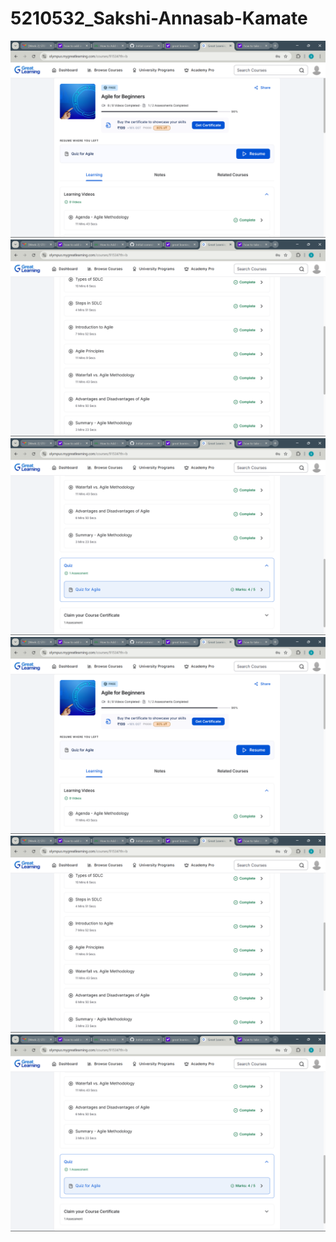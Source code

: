 # 5210532_Sakshi-Annasab-Kamate

![image alt](https://github.com/SakshiAnnasabKamate/5210532_Sakshi-Annasab-Kamate/blob/238d514d13e1bec1400f5a6a54f4f64da5427f76/Screenshot%20(60).png)
![image alt](https://github.com/SakshiAnnasabKamate/5210532_Sakshi-Annasab-Kamate/blob/238d514d13e1bec1400f5a6a54f4f64da5427f76/Screenshot%20(62).png)
![image alt](https://github.com/SakshiAnnasabKamate/5210532_Sakshi-Annasab-Kamate/blob/238d514d13e1bec1400f5a6a54f4f64da5427f76/Screenshot%20(61).png)
![image alt](https://github.com/SakshiAnnasabKamate/5210532_Sakshi-Annasab-Kamate/blob/64f2e344f11e3d551a38b9649498a403f728062b/Agile%20%5B1%5D.png)
![image alt](https://github.com/SakshiAnnasabKamate/5210532_Sakshi-Annasab-Kamate/blob/9a11be68bc49d88baa816458817c68a123542283/Agile%20%5B2%5D.png)
![image alt](https://github.com/SakshiAnnasabKamate/5210532_Sakshi-Annasab-Kamate/blob/ca3564a9981bc43cd33e92629b41493f3b470fc6/Agile%20%5B3%5D.png)
